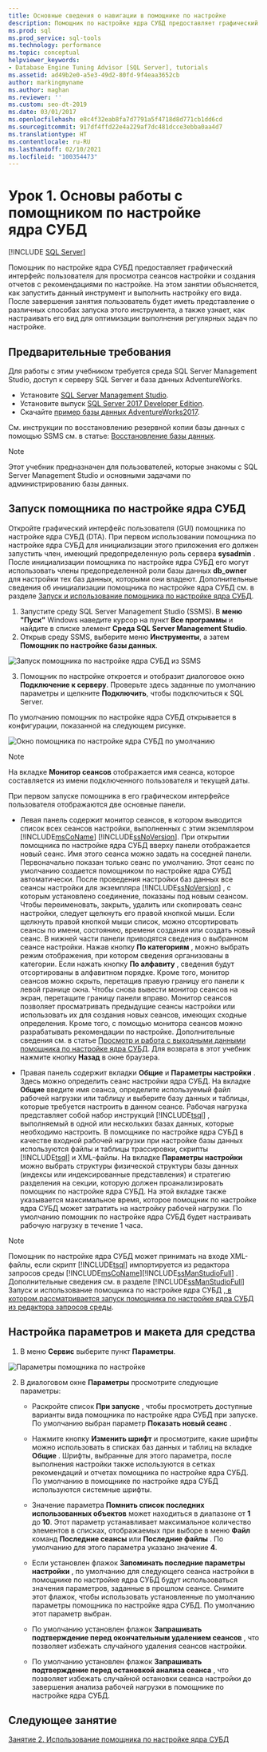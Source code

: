 ```yaml
---
title: Основные сведения о навигации в помощнике по настройке
description: Помощник по настройке ядра СУБД предоставляет графический интерфейс пользователя для просмотра сеансов настройки и отчетов с рекомендациями по настройке.
ms.prod: sql
ms.prod_service: sql-tools
ms.technology: performance
ms.topic: conceptual
helpviewer_keywords:
- Database Engine Tuning Advisor [SQL Server], tutorials
ms.assetid: ad49b2e0-a5e3-49d2-80fd-9f4eaa3652cb
author: markingmyname
ms.author: maghan
ms.reviewer: ''
ms.custom: seo-dt-2019
ms.date: 03/01/2017
ms.openlocfilehash: e8c4f32eab8fa7d7791a5f4718d8d771cb1dd6cd
ms.sourcegitcommit: 917df4ffd22e4a229af7dc481dcce3ebba0aa4d7
ms.translationtype: HT
ms.contentlocale: ru-RU
ms.lasthandoff: 02/10/2021
ms.locfileid: "100354473"
---
```

# <a name="lesson-1-basic-navigation-in-database-engine-tuning-advisor-dta"></a>Урок 1. Основы работы с помощником по настройке ядра СУБД

 [!INCLUDE [SQL Server](../../includes/applies-to-version/sqlserver.md)]

Помощник по настройке ядра СУБД предоставляет графический интерфейс пользователя для просмотра сеансов настройки и создания отчетов с рекомендациями по настройке. На этом занятии объясняется, как запустить данный инструмент и выполнить настройку его вида. После завершения занятия пользователь будет иметь представление о различных способах запуска этого инструмента, а также узнает, как настраивать его вид для оптимизации выполнения регулярных задач по настройке.  

## <a name="prerequisites"></a>Предварительные требования 

Для работы с этим учебником требуется среда SQL Server Management Studio, доступ к серверу SQL Server и база данных AdventureWorks.

- Установите [SQL Server Management Studio](../../ssms/download-sql-server-management-studio-ssms.md).
- Установите выпуск [SQL Server 2017 Developer Edition](https://www.microsoft.com/sql-server/sql-server-downloads).
- Скачайте [пример базы данных AdventureWorks2017](../../samples/adventureworks-install-configure.md).


См. инструкции по восстановлению резервной копии базы данных с помощью SSMS см. в статье: [Восстановление базы данных](../../relational-databases/backup-restore/restore-a-database-backup-using-ssms.md).

  >[!NOTE]
  > Этот учебник предназначен для пользователей, которые знакомы с SQL Server Management Studio и основными задачами по администрированию базы данных. 
  

## <a name="launch-database-tuning-advisor"></a>Запуск помощника по настройке ядра СУБД 
Откройте графический интерфейс пользователя (GUI) помощника по настройке ядра СУБД (DTA). При первом использовании помощника по настройке ядра СУБД для инициализации этого приложения его должен запустить член, имеющий предопределенную роль сервера **sysadmin** . После инициализации помощника по настройке ядра СУБД его могут использовать члены предопределенной роли базы данных **db_owner** для настройки тех баз данных, которыми они владеют. Дополнительные сведения об инициализации помощника по настройке ядра СУБД см. в разделе [Запуск и использование помощника по настройке ядра СУБД](../../relational-databases/performance/start-and-use-the-database-engine-tuning-advisor.md).  
  
1. Запустите среду SQL Server Management Studio (SSMS). В **меню "Пуск"** Windows наведите курсор на пункт **Все программы** и найдите в списке элемент **Среда SQL Server Management Studio**. 
2. Открыв среду SSMS, выберите меню **Инструменты**, а затем **Помощник по настройке базы данных**. 

  ![Запуск помощника по настройке ядра СУБД из SSMS](media/dta-tutorials/launch-dta.png)

3. Помощник по настройке откроется и отобразит диалоговое окно **Подключение к серверу**. Проверьте здесь заданные по умолчанию параметры и щелкните **Подключить**, чтобы подключиться к SQL Server.  
  
По умолчанию помощник по настройке ядра СУБД открывается в конфигурации, показанной на следующем рисунке.  
  
![Окно помощника по настройке ядра СУБД по умолчанию](media/dta-tutorials/dta-default-gui.png)
  
> [!NOTE]  
> На вкладке **Монитор сеансов** отображается имя сеанса, которое составляется из имени подключенного пользователя и текущей даты. 
  
При первом запуске помощника в его графическом интерфейсе пользователя отображаются две основные панели.  
  
-   Левая панель содержит монитор сеансов, в котором выводится список всех сеансов настройки, выполненных с этим экземпляром [!INCLUDE[msCoName](../../includes/msconame-md.md)] [!INCLUDE[ssNoVersion](../../includes/ssnoversion-md.md)]. При открытии помощника по настройке ядра СУБД вверху панели отображается новый сеанс. Имя этого сеанса можно задать на соседней панели. Первоначально показан только сеанс по умолчанию. Этот сеанс по умолчанию создается помощником по настройке ядра СУБД автоматически. После проведения настройки баз данных все сеансы настройки для экземпляра [!INCLUDE[ssNoVersion](../../includes/ssnoversion-md.md)] , с которым установлено соединение, показаны под новым сеансом. Чтобы переименовать, закрыть, удалить или скопировать сеанс настройки, следует щелкнуть его правой кнопкой мыши. Если щелкнуть правой кнопкой мыши список, можно отсортировать сеансы по имени, состоянию, времени создания или создать новый сеанс. В нижней части панели приводятся сведения о выбранном сеансе настройки. Нажав кнопку **По категориям** , можно выбрать режим отображения, при котором сведения организованы в категории. Если нажать кнопку **По алфавиту** , сведения будут отсортированы в алфавитном порядке. Кроме того, монитор сеансов можно скрыть, перетащив правую границу его панели к левой границе окна. Чтобы снова вывести монитор сеансов на экран, перетащите границу панели вправо. Монитор сеансов позволяет просматривать предыдущие сеансы настройки или использовать их для создания новых сеансов, имеющих сходные определения. Кроме того, с помощью монитора сеансов можно разрабатывать рекомендации по настройке. Дополнительные сведения см. в статье [Просмотр и работа с выходными данными помощника по настройке ядра СУБД](../../relational-databases/performance/view-and-work-with-the-output-from-the-database-engine-tuning-advisor.md). Для возврата в этот учебник нажмите кнопку **Назад** в окне браузера.  
  
-   Правая панель содержит вкладки **Общие** и **Параметры настройки** . Здесь можно определить сеанс настройки ядра СУБД. На вкладке **Общие** введите имя сеанса, определите используемый файл рабочей нагрузки или таблицу и выберите базу данных и таблицы, которые требуется настроить в данном сеансе. Рабочая нагрузка представляет собой набор инструкций [!INCLUDE[tsql](../../includes/tsql-md.md)] , выполняемый в одной или нескольких базах данных, которые необходимо настроить. В помощнике по настройке ядра СУБД в качестве входной рабочей нагрузки при настройке базы данных используются файлы и таблицы трассировки, скрипты [!INCLUDE[tsql](../../includes/tsql-md.md)] и XML-файлы. На вкладке **Параметры настройки** можно выбрать структуры физической структуры базы данных (индексы или индексированные представления) и стратегию разделения на секции, которую должен проанализировать помощник по настройке ядра СУБД. На этой вкладке также указывается максимальное время, которое помощник по настройке ядра СУБД может затратить на настройку рабочей нагрузки. По умолчанию помощник по настройке ядра СУБД будет настраивать рабочую нагрузку в течение 1 часа.  
  
> [!NOTE]
> Помощник по настройке ядра СУБД может принимать на входе XML-файлы, если скрипт [!INCLUDE[tsql](../../includes/tsql-md.md)] импортируется из редактора запросов среды [!INCLUDE[msCoName](../../includes/msconame-md.md)][!INCLUDE[ssManStudioFull](../../includes/ssmanstudiofull-md.md)] . Дополнительные сведения см. в разделе [!INCLUDE[ssManStudioFull](../../includes/ssmanstudiofull-md.md)] Запуск и использование помощника по настройке ядра СУБД [, в котором рассматривается запуск помощника по настройке ядра СУБД из редактора запросов среды](../../relational-databases/performance/start-and-use-the-database-engine-tuning-advisor.md).  
  
## <a name="configure-tool-options-and-layout"></a>Настройка параметров и макета для средства 

1.  В меню **Сервис** выберите пункт **Параметры**.  

   ![Параметры помощника по настройке](media/dta-tutorials/dta-settings.png) 
  
2.  В диалоговом окне **Параметры** просмотрите следующие параметры:  
  
    -   Раскройте список **При запуске** , чтобы просмотреть доступные варианты вида помощника по настройке ядра СУБД при запуске. По умолчанию выбран параметр **Показать новый сеанс** .  
  
    -   Нажмите кнопку **Изменить шрифт** и просмотрите, какие шрифты можно использовать в списках баз данных и таблиц на вкладке **Общие** . Шрифты, выбранные для этого параметра, после выполнения настройки также используются в сетках рекомендаций и отчетах помощника по настройке ядра СУБД. По умолчанию в помощнике по настройке ядра СУБД используются системные шрифты.  
  
    -   Значение параметра **Помнить список последних использованных объектов** может находиться в диапазоне от **1** до **10**. Этот параметр устанавливает максимальное количество элементов в списках, отображаемых при выборе в меню **Файл** команд **Последние сеансы** или **Последние файлы** . По умолчанию для этого параметра указано значение **4**.  
  
    -   Если установлен флажок **Запоминать последние параметры настройки** , по умолчанию для следующего сеанса настройки в помощнике по настройке ядра СУБД будут использоваться значения параметров, заданные в прошлом сеансе. Снимите этот флажок, чтобы использовать установленные по умолчанию параметры помощника по настройке ядра СУБД. По умолчанию этот параметр выбран.  
  
    -   По умолчанию установлен флажок **Запрашивать подтверждение перед окончательным удалением сеансов** , что позволяет избежать случайного удаления сеансов настройки.  
  
    -   По умолчанию установлен флажок **Запрашивать подтверждение перед остановкой анализа сеанса** , что позволяет избежать случайной остановки сеанса настройки до завершения анализа рабочей нагрузки в помощнике по настройке ядра СУБД.  
  
## <a name="next-lesson"></a>Следующее занятие  
[Занятие 2. Использование помощника по настройке ядра СУБД](../../tools/dta/lesson-2-using-database-engine-tuning-advisor.md)  
  
  
